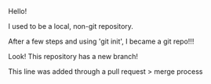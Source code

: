 Hello!

I used to be a local, non-git repository.

After a few steps and using 'git init', I became a git repo!!!

Look! This repository has a new branch!

This line was added through a pull request > merge process
